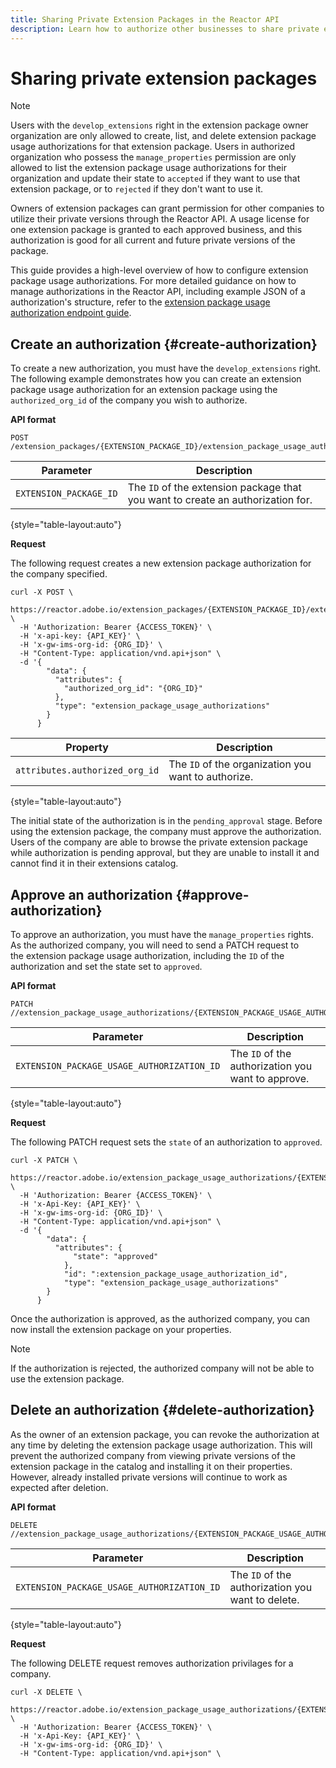 ```yaml
---
title: Sharing Private Extension Packages in the Reactor API
description: Learn how to authorize other businesses to share private extentsion packages in the Reactor API.
---
```


# Sharing private extension packages

>[!NOTE]
>
>Users with the `develop_extensions` right in the extension package owner organization are only allowed to create, list, and delete extension package usage authorizations for that extension package. Users in authorized organization who possess the `manage_properties` permission are only allowed to list the extension package usage authorizations for their organization and update their state to `accepted` if they want to use that extension package, or to `rejected` if they don't want to use it.

Owners of extension packages can grant permission for other companies to utilize their private versions through the Reactor API. A usage license for one extension package is granted to each approved business, and this authorization is good for all current and future private versions of the package.

This guide provides a high-level overview of how to configure extension package usage authorizations. For more detailed guidance on how to manage authorizations in the Reactor API, including example JSON of a authorization's structure, refer to the [extension package usage authorization endpoint guide](../endpoints/extension-package-usage-authorizations.md).

## Create an authorization {#create-authorization}

To create a new authorization, you must have the `develop_extensions` right. The following example demonstrates how you can create an extension package usage authorization for an extension package using the `authorized_org_id` of the company you wish to authorize.

**API format**

```http
POST /extension_packages/{EXTENSION_PACKAGE_ID}/extension_package_usage_authorizations
```

| Parameter | Description |
| --- | --- |
| `EXTENSION_PACKAGE_ID` | The `ID` of the extension package that you want to create an authorization for. |

{style="table-layout:auto"}

**Request**

The following request creates a new extension package authorization for the company specified.

```shell
curl -X POST \
  https://reactor.adobe.io/extension_packages/{EXTENSION_PACKAGE_ID}/extension_package_usage_authorizations \
  -H 'Authorization: Bearer {ACCESS_TOKEN}' \
  -H 'x-api-key: {API_KEY}' \
  -H 'x-gw-ims-org-id: {ORG_ID}' \
  -H "Content-Type: application/vnd.api+json" \
  -d '{
        "data": {
          "attributes": {
            "authorized_org_id": "{ORG_ID}"
          },
          "type": "extension_package_usage_authorizations"
        }
      } 
```

| Property | Description |
| --- | --- |
| `attributes.authorized_org_id` | The `ID` of the organization you want to authorize. |

{style="table-layout:auto"}

The initial state of the authorization is in the `pending_approval` stage. Before using the extension package, the company must approve the authorization. Users of the company are able to browse the private extension package while authorization is pending approval, but they are unable to install it and cannot find it in their extensions catalog. 

## Approve an authorization {#approve-authorization}

To approve an authorization, you must have the `manage_properties` rights. As the authorized company, you will need to send a PATCH request to the extension package usage authorization, including the `ID` of the authorization and set the state set to `approved`.

**API format**

```http
PATCH //extension_package_usage_authorizations/{EXTENSION_PACKAGE_USAGE_AUTHORIZATION_ID}
```

| Parameter | Description |
| --- | --- |
| `EXTENSION_PACKAGE_USAGE_AUTHORIZATION_ID` | The `ID` of the authorization you want to approve. |

{style="table-layout:auto"}

**Request**

The following PATCH request sets the `state` of an authorization to `approved`.

```shell
curl -X PATCH \
  https://reactor.adobe.io/extension_package_usage_authorizations/{EXTENSION_PACKAGE_USAGE_AUTHORIZATION_ID} \
  -H 'Authorization: Bearer {ACCESS_TOKEN}' \
  -H 'x-Api-Key: {API_KEY}' \
  -H 'x-gw-ims-org-id: {ORG_ID}' \
  -H "Content-Type: application/vnd.api+json" \
  -d '{
        "data": {
          "attributes": {
	          "state": "approved"
	        },
	        "id": ":extension_package_usage_authorization_id",
	        "type": "extension_package_usage_authorizations"
        }
      }
```

Once the authorization is approved, as the authorized company, you can now install the extension package on your properties.

>[!NOTE]
>
>If the authorization is rejected, the authorized company will not be able to use the extension package.

## Delete an authorization {#delete-authorization}

As the owner of an extension package, you can revoke the authorization at any time by deleting the extension package usage authorization. This will prevent the authorized company from viewing private versions of the extension package in the catalog and installing it on their properties. However, already installed private versions will continue to work as expected after deletion.

**API format**

```http
DELETE //extension_package_usage_authorizations/{EXTENSION_PACKAGE_USAGE_AUTHORIZATION_ID}
```

| Parameter | Description |
| --- | --- |
| `EXTENSION_PACKAGE_USAGE_AUTHORIZATION_ID` | The `ID` of the authorization you want to delete. |

{style="table-layout:auto"}

**Request**

The following DELETE request removes authorization privilages for a company.

```shell
curl -X DELETE \
  https://reactor.adobe.io/extension_package_usage_authorizations/{EXTENSION_PACKAGE_USAGE_AUTHORIZATION_ID} \
  -H 'Authorization: Bearer {ACCESS_TOKEN}' \
  -H 'x-Api-Key: {API_KEY}' \
  -H 'x-gw-ims-org-id: {ORG_ID}' \
  -H "Content-Type: application/vnd.api+json" \
```

